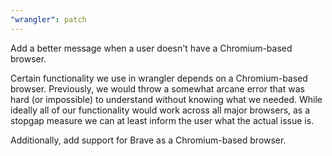 ```yaml
---
"wrangler": patch
---
```


Add a better message when a user doesn't have a Chromium-based browser.

Certain functionality we use in wrangler depends on a Chromium-based browser. Previously, we would throw a somewhat arcane error that was hard (or impossible) to understand without knowing what we needed. While ideally all of our functionality would work across all major browsers, as a stopgap measure we can at least inform the user what the actual issue is.

Additionally, add support for Brave as a Chromium-based browser.
